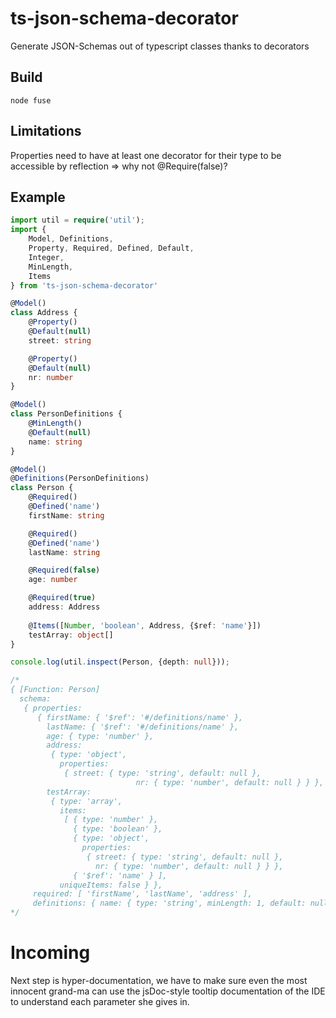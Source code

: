 # ts-json-schema-decorator
Generate JSON-Schemas out of typescript classes thanks to decorators

## Build

```
node fuse
```

## Limitations

Properties need to have at least one decorator for their type to be accessible by reflection => why not @Require(false)?

## Example
```typescript
import util = require('util');
import {
	Model, Definitions,
	Property, Required, Defined, Default,
	Integer,
	MinLength,
	Items
} from 'ts-json-schema-decorator'

@Model()
class Address {
	@Property()
	@Default(null)
	street: string

	@Property()
	@Default(null)
	nr: number
}

@Model()
class PersonDefinitions {
	@MinLength()
	@Default(null)
	name: string
}

@Model()
@Definitions(PersonDefinitions)
class Person {
	@Required()
	@Defined('name')
	firstName: string

	@Required()
	@Defined('name')
	lastName: string

	@Required(false)
	age: number

	@Required(true)
	address: Address
	
	@Items([Number, 'boolean', Address, {$ref: 'name'}])
	testArray: object[]
}

console.log(util.inspect(Person, {depth: null}));

/*
{ [Function: Person]
  schema:
   { properties:
      { firstName: { '$ref': '#/definitions/name' },
        lastName: { '$ref': '#/definitions/name' },
        age: { type: 'number' },
        address:
         { type: 'object',
           properties:
            { street: { type: 'string', default: null },
							nr: { type: 'number', default: null } } },
        testArray:
         { type: 'array',
           items:
            [ { type: 'number' },
              { type: 'boolean' },
              { type: 'object',
                properties:
                 { street: { type: 'string', default: null },
                   nr: { type: 'number', default: null } } },
              { '$ref': 'name' } ],
           uniqueItems: false } },
     required: [ 'firstName', 'lastName', 'address' ],
     definitions: { name: { type: 'string', minLength: 1, default: null } } } }
*/
```
# Incoming
Next step is hyper-documentation, we have to make sure even the most innocent grand-ma can use the jsDoc-style tooltip documentation of the IDE to understand each parameter she gives in.
